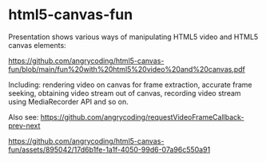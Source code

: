 # html5-canvas-fun

Presentation shows various ways of manipulating HTML5 video and HTML5 canvas elements:

https://github.com/angrycoding/html5-canvas-fun/blob/main/fun%20with%20html5%20video%20and%20canvas.pdf

Including: rendering video on canvas for frame extraction, accurate frame seeking, obtaining video stream out of canvas,
recording video stream using MediaRecorder API and so on.


Also see: https://github.com/angrycoding/requestVideoFrameCallback-prev-next



https://github.com/angrycoding/html5-canvas-fun/assets/895042/17d6b1fe-1a1f-4050-99d6-07a96c550a91

